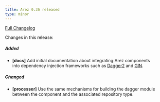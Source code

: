 ```yaml
---
title: Arez 0.36 released
type: minor
---
```


[Full Changelog](https://github.com/arez/arez/compare/v0.35...v0.36)

Changes in this release:

##### Added
* **\[docs\]** Add initial documentation about integrating Arez components into dependency injection
  frameworks such as [Dagger2](https://google.github.io/dagger) and [GIN](https://code.google.com/archive/p/google-gin/).

##### Changed
* **\[processor\]** Use the same mechanisms for building the dagger module between the component and the
  associated repository type.
